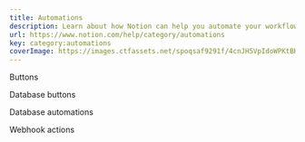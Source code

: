 ```yaml
---
title: Automations
description: Learn about how Notion can help you automate your workflows.
url: https://www.notion.com/help/category/automations
key: category:automations
coverImage: https://images.ctfassets.net/spoqsaf9291f/4cnJH5VpIdoWPKtBH2pz07/a17a258f887cb62349065adfbb91baeb/Reference_Visuals__6_.png
---
```


Buttons

Database buttons

Database automations

Webhook actions